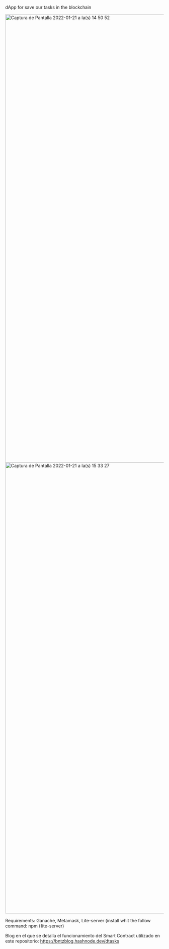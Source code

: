 dApp for save our tasks in the blockchain

<img width="1423" alt="Captura de Pantalla 2022-01-21 a la(s) 14 50 52" src="https://user-images.githubusercontent.com/80055841/150581122-f01a9f5b-70d3-4061-80c8-f6b415dc261f.png">


<img width="1433" alt="Captura de Pantalla 2022-01-21 a la(s) 15 33 27" src="https://user-images.githubusercontent.com/80055841/150581786-01a0fe69-b9e5-4297-8099-aec4aaad659f.png">




Requirements:
Ganache, 
 Metamask,
 Lite-server (install whit the follow command: npm i lite-server)

Blog en el que se detalla el funcionamiento del Smart Contract utilizado en este repositorio:
 https://bntzblog.hashnode.dev/dtasks
